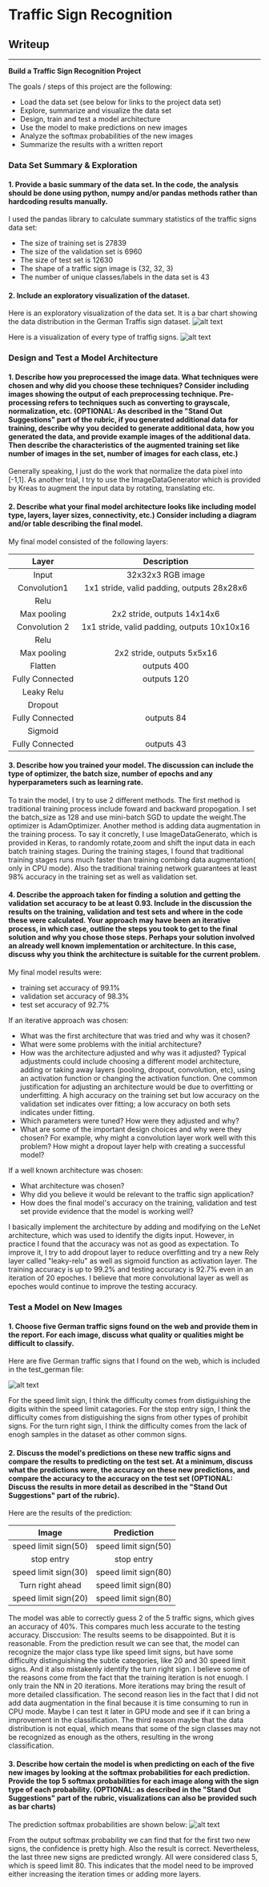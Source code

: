 # **Traffic Sign Recognition** 

## Writeup

---

**Build a Traffic Sign Recognition Project**

The goals / steps of this project are the following:
* Load the data set (see below for links to the project data set)
* Explore, summarize and visualize the data set
* Design, train and test a model architecture
* Use the model to make predictions on new images
* Analyze the softmax probabilities of the new images
* Summarize the results with a written report



### Data Set Summary & Exploration

#### 1. Provide a basic summary of the data set. In the code, the analysis should be done using python, numpy and/or pandas methods rather than hardcoding results manually.

I used the pandas library to calculate summary statistics of the traffic
signs data set:

* The size of training set is 27839
* The size of the validation set is 6960
* The size of test set is 12630
* The shape of a traffic sign image is (32, 32, 3)
* The number of unique classes/labels in the data set is 43

#### 2. Include an exploratory visualization of the dataset.

Here is an exploratory visualization of the data set. It is a bar chart showing the data distribution in the German Traffis sign dataset.
![alt text](https://github.com/z78406/Traffic-sign-classifier/blob/master/2.png)


Here is a visualization of every type of traffig signs.
![alt text](https://github.com/z78406/Traffic-sign-classifier/blob/master/1.png)

### Design and Test a Model Architecture

#### 1. Describe how you preprocessed the image data. What techniques were chosen and why did you choose these techniques? Consider including images showing the output of each preprocessing technique. Pre-processing refers to techniques such as converting to grayscale, normalization, etc. (OPTIONAL: As described in the "Stand Out Suggestions" part of the rubric, if you generated additional data for training, describe why you decided to generate additional data, how you generated the data, and provide example images of the additional data. Then describe the characteristics of the augmented training set like number of images in the set, number of images for each class, etc.)

Generally speaking, I just do the work that normalize the data pixel into [-1,1]. As another trial, I try to use the ImageDataGenerator which is provided by Kreas to augment the input data by rotating, translating etc.


#### 2. Describe what your final model architecture looks like including model type, layers, layer sizes, connectivity, etc.) Consider including a diagram and/or table describing the final model.

My final model consisted of the following layers:

| Layer         		|     Description	        					| 
|:---------------------:|:---------------------------------------------:| 
| Input         		| 32x32x3 RGB image   							| 
| Convolution1     	| 1x1 stride, valid padding, outputs 28x28x6 	|
| Relu				|												|
| Max pooling	      	| 2x2 stride,  outputs 14x14x6 				|
| Convolution 2	    | 1x1 stride, valid padding, outputs 10x10x16       									|
| Relu		|         									|
| Max pooling				| 2x2 stride,  outputs 5x5x16        									|
|	Flatten					|								outputs 400				|
|	Fully Connected					|					outputs 120							|
| Leaky Relu |        |
| Dropout    |  |
|	Fully Connected					|					outputs 84							|
| Sigmoid|        |
|	Fully Connected					|					outputs 43							|


#### 3. Describe how you trained your model. The discussion can include the type of optimizer, the batch size, number of epochs and any hyperparameters such as learning rate.

To train the model, I try to use 2 different methods. The first method is traditional training process include foward and backward propogation. I set the batch_size as 128 and use mini-batch SGD to update the weight.The optimizer is AdamOptimizer. Another method is adding data augmentation in the training process. To say it concretly, I use ImageDataGenerato, which is provided in Keras, to randomly rotate,zoom and shift the input data in each batch training stages.
During the training stages, I found that traditional training stages runs much faster than training combing data augmentation( only in CPU mode).
Also the traditional training network guarantees at least 98% accuracy in the training set as well as validation set.

#### 4. Describe the approach taken for finding a solution and getting the validation set accuracy to be at least 0.93. Include in the discussion the results on the training, validation and test sets and where in the code these were calculated. Your approach may have been an iterative process, in which case, outline the steps you took to get to the final solution and why you chose those steps. Perhaps your solution involved an already well known implementation or architecture. In this case, discuss why you think the architecture is suitable for the current problem.

My final model results were:
* training set accuracy of 99.1%
* validation set accuracy of 98.3% 
* test set accuracy of 92.7%

If an iterative approach was chosen:
* What was the first architecture that was tried and why was it chosen?
* What were some problems with the initial architecture?
* How was the architecture adjusted and why was it adjusted? Typical adjustments could include choosing a different model architecture, adding or taking away layers (pooling, dropout, convolution, etc), using an activation function or changing the activation function. One common justification for adjusting an architecture would be due to overfitting or underfitting. A high accuracy on the training set but low accuracy on the validation set indicates over fitting; a low accuracy on both sets indicates under fitting.
* Which parameters were tuned? How were they adjusted and why?
* What are some of the important design choices and why were they chosen? For example, why might a convolution layer work well with this problem? How might a dropout layer help with creating a successful model?

If a well known architecture was chosen:
* What architecture was chosen?
* Why did you believe it would be relevant to the traffic sign application?
* How does the final model's accuracy on the training, validation and test set provide evidence that the model is working well?
 
I basically implement the architecture by adding and modifying on the LeNet architecture, which was used to identify the digits input. However, in practice I found that the accuracy was not as good as expectation. To improve it, I try to add dropout layer to reduce overfitting and try a new Rely layer called "leaky-relu" as well as sigmoid function as activation layer. The training accuracy is up to 99.2% and testing accuracy is 92.7% even in an iteration of 20 epoches. I believe that more convolutional layer as well as epoches would continue to improve the testing accuracy.
### Test a Model on New Images

#### 1. Choose five German traffic signs found on the web and provide them in the report. For each image, discuss what quality or qualities might be difficult to classify.

Here are five German traffic signs that I found on the web, which is included in the test_german file:

![alt text](https://github.com/z78406/Traffic-sign-classifier/blob/master/3.png)

For the speed limit sign, I think the difficulty comes from distiguishing the digits within the speed limit catagories.
For the stop entry sign, I think the difficulty comes from distiguishing the signs from other types of prohibit signs.
For the turn right sign, I think the difficulty comes from the lack of enogh samples in the dataset as other common signs.

#### 2. Discuss the model's predictions on these new traffic signs and compare the results to predicting on the test set. At a minimum, discuss what the predictions were, the accuracy on these new predictions, and compare the accuracy to the accuracy on the test set (OPTIONAL: Discuss the results in more detail as described in the "Stand Out Suggestions" part of the rubric).

Here are the results of the prediction:

| Image			        |     Prediction	        					| 
|:---------------------:|:---------------------------------------------:| 
| speed limit sign(50)     		| speed limit sign(50)   									| 
| stop entry    			| stop entry 										|
| speed limit sign(30) 				|speed limit sign(80) 										|
| Turn right ahead      		| speed limit sign(80) 					 			|
| speed limit sign(20) 		| speed limit sign(80)    							|


The model was able to correctly guess 2 of the 5 traffic signs, which gives an accuracy of 40%. This compares much less accurate to the testing accuracy.
Disccusion: The results seems to be disappointed. But it is reasonable. From the prediction result we can see that, the model can recognize the major class type like speed limit signs, but have some difficulty distinguishing the subtle categories, like 20 and 30 speed limit signs. And it also mistakenly identify the turn right sign. I believe some of the reasons come from the fact that the training iteration is not enuogh. I only train the NN in 20 iterations. More iterations may bring the result of more detailed classification. The second reason lies in the fact that I did not add data augmentation in the final because it is time consuming to run in CPU mode. Maybe I can test it later in GPU mode and see if it can bring a improvement in the classification. The third reason maybe that the data distribution is not equal, which means that some of the sign classes may not be recognized as enough as the others, resulting in the wrong classification.

#### 3. Describe how certain the model is when predicting on each of the five new images by looking at the softmax probabilities for each prediction. Provide the top 5 softmax probabilities for each image along with the sign type of each probability. (OPTIONAL: as described in the "Stand Out Suggestions" part of the rubric, visualizations can also be provided such as bar charts)

The prediction softmax probabilities are shown below:
![alt text](https://github.com/z78406/Traffic-sign-classifier/blob/master/4.png)

From the output softmax probability we can find that for the first two new signs, the confidence is pretty high. Also the result is correct. Nevertheless, the last three new signs are predicted wrongly. All were considered class 5, which is speed limit 80. This indicates that the model need to be improved either increasing the iteration times or adding more layers. 






